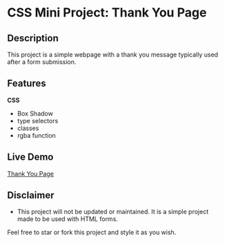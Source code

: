# CSS Mini Project: Thank You Page

## Description

This project is a simple webpage with a thank you message typically used after a form submission.

## Features

**CSS**

- Box Shadow
- type selectors
- classes
- rgba function

## Live Demo

[Thank You Page](https://quintincodes.github.io/CSS-Mini_Projects-Thank_You_Page/)

## Disclaimer

- This project will not be updated or maintained. It is a simple project made to be used with HTML forms.

Feel free to star or fork this project and style it as you wish.
